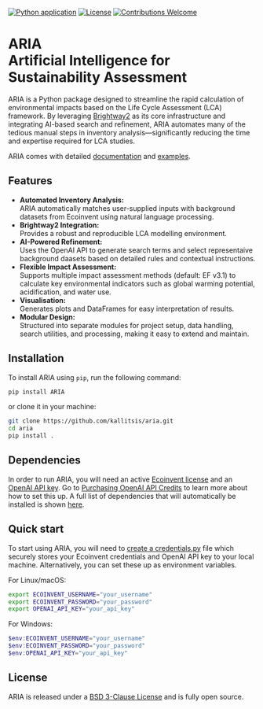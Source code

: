 [![Python application](https://github.com/kallitsis/ARIA/actions/workflows/python-app.yml/badge.svg)](https://github.com/kallitsis/ARIA/actions/workflows/python-app.yml)
[![License](https://img.shields.io/badge/License-BSD_3--Clause-blue.svg)](https://opensource.org/licenses/BSD-3-Clause)
[![Contributions Welcome](https://img.shields.io/badge/contributions-welcome-brightgreen.svg?style=flat)](https://github.com/kallitsis/ARIA)

# ARIA<br>Artificial Intelligence for Sustainability Assessment
 
ARIA is a Python package designed to streamline the rapid calculation of environmental impacts based on the Life Cycle Assessment (LCA) framework. By leveraging [Brightway2](https://github.com/brightway-lca) as its core infrastructure and integrating AI-based search and refinement, ARIA automates many of the tedious manual steps in inventory analysis—significantly reducing the time and expertise required for LCA studies.

ARIA comes with detailed [documentation](https://github.com/kallitsis/ARIA/wiki) and [examples](https://github.com/kallitsis/ARIA/tree/eb61f4a9ef608844cf783e6e5ca9ec34aadcf99a/examples). 

## Features

- **Automated Inventory Analysis:**  
  ARIA automatically matches user-supplied inputs with background datasets from Ecoinvent using natural language processing.
- **Brightway2 Integration:**  
  Provides a robust and reproducible LCA modelling environment.
- **AI-Powered Refinement:**  
  Uses the OpenAI API to generate search terms and select representaive background daasets based on detailed rules and contextual instructions.
- **Flexible Impact Assessment:**  
  Supports multiple impact assessment methods (default: EF v3.1) to calculate key environmental indicators such as global warming potential, acidification, and water use.
- **Visualisation:**  
  Generates plots and DataFrames for easy interpretation of results.
- **Modular Design:**  
  Structured into separate modules for project setup, data handling, search utilities, and processing, making it easy to extend and maintain.

## Installation

To install ARIA using `pip`, run the following command:

```bash
pip install ARIA
```

or clone it in your machine:

```bash
git clone https://github.com/kallitsis/aria.git
cd aria
pip install .
```

## Dependencies

In order to run ARIA, you will need an active [Ecoinvent license](https://ecoinvent.org/licenses/) and an [OpenAI API key](https://platform.openai.com/account/api-keys).
Go to [Purchasing OpenAI API Credits](https://github.com/kallitsis/ARIA/wiki/Purchasing-OpenAI-API-credits) to learn more about how to set this up. A full list of dependencies that will automatically be installed is shown [here](https://github.com/kallitsis/ARIA/wiki/Installation-steps).

## Quick start

To start using ARIA, you will need to [create a credentials.py](https://github.com/kallitsis/ARIA/wiki/Quick-start-guide) file which securely stores your Ecoinvent credentials and OpenAI API key to your local machine. Alternatively, you can set these up as environment variables.

For Linux/macOS:
```bash
export ECOINVENT_USERNAME="your_username"
export ECOINVENT_PASSWORD="your_password"
export OPENAI_API_KEY="your_api_key"
```
For Windows:
```powershell
$env:ECOINVENT_USERNAME="your_username"
$env:ECOINVENT_PASSWORD="your_password"
$env:OPENAI_API_KEY="your_api_key"
```


## License

ARIA is released under a [BSD 3-Clause License](LICENSE) and is fully open source.

